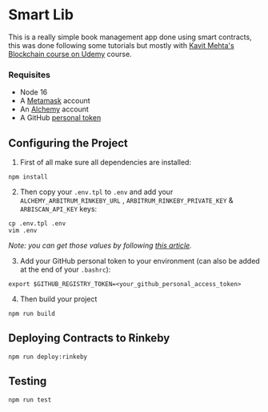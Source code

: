 # Smart Lib

This is a really simple book management app done using smart contracts, this was done following some tutorials but mostly with [Kavit Mehta's Blockchain course on Udemy](https://www.udemy.com/share/1061Ng3@uyg6_AQ71yF0zQWLlqBSZLXm9eToRk9U3i3poXxdVCUNR6qzSTJgaN0cQOe_dLP-bA==/) course.

### Requisites

- Node 16
- A [Metamask](https://metamask.io/) account
- An [Alchemy](https://www.alchemy.com/) account
- A GitHub [personal token](https://docs.github.com/en/enterprise-cloud@latest/authentication/keeping-your-account-and-data-secure/creating-a-personal-access-token)

## Configuring the Project

1. First of all make sure all dependencies are installed:

```
npm install
```

2. Then copy your `.env.tpl` to `.env` and add your `ALCHEMY_ARBITRUM_RINKEBY_URL` , `ARBITRUM_RINKEBY_PRIVATE_KEY` & `ARBISCAN_API_KEY` keys:

```
cp .env.tpl .env
vim .env
```

_Note: you can get those values by following [this article](https://docs.alchemy.com/alchemy/introduction/getting-started/sending-txs#6.-create-the-.env-file)._

3. Add your GitHub personal token to your environment (can also be added at the end of your `.bashrc`):

```
export $GITHUB_REGISTRY_TOKEN=<your_github_personal_access_token>
```

4.  Then build your project

```
npm run build
```

## Deploying Contracts to Rinkeby

```
npm run deploy:rinkeby
```

## Testing

```
npm run test
```